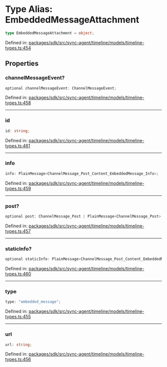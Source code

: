# Type Alias: EmbeddedMessageAttachment

```ts
type EmbeddedMessageAttachment = object;
```

Defined in: [packages/sdk/src/sync-agent/timeline/models/timeline-types.ts:454](https://github.com/towns-protocol/towns/blob/0db1fd0ac7258e8db8cedfb6183e8eade8284fa1/packages/sdk/src/sync-agent/timeline/models/timeline-types.ts#L454)

## Properties

### channelMessageEvent?

```ts
optional channelMessageEvent: ChannelMessageEvent;
```

Defined in: [packages/sdk/src/sync-agent/timeline/models/timeline-types.ts:458](https://github.com/towns-protocol/towns/blob/0db1fd0ac7258e8db8cedfb6183e8eade8284fa1/packages/sdk/src/sync-agent/timeline/models/timeline-types.ts#L458)

***

### id

```ts
id: string;
```

Defined in: [packages/sdk/src/sync-agent/timeline/models/timeline-types.ts:461](https://github.com/towns-protocol/towns/blob/0db1fd0ac7258e8db8cedfb6183e8eade8284fa1/packages/sdk/src/sync-agent/timeline/models/timeline-types.ts#L461)

***

### info

```ts
info: PlainMessage<ChannelMessage_Post_Content_EmbeddedMessage_Info>;
```

Defined in: [packages/sdk/src/sync-agent/timeline/models/timeline-types.ts:459](https://github.com/towns-protocol/towns/blob/0db1fd0ac7258e8db8cedfb6183e8eade8284fa1/packages/sdk/src/sync-agent/timeline/models/timeline-types.ts#L459)

***

### post?

```ts
optional post: ChannelMessage_Post | PlainMessage<ChannelMessage_Post>;
```

Defined in: [packages/sdk/src/sync-agent/timeline/models/timeline-types.ts:457](https://github.com/towns-protocol/towns/blob/0db1fd0ac7258e8db8cedfb6183e8eade8284fa1/packages/sdk/src/sync-agent/timeline/models/timeline-types.ts#L457)

***

### staticInfo?

```ts
optional staticInfo: PlainMessage<ChannelMessage_Post_Content_EmbeddedMessage_StaticInfo>;
```

Defined in: [packages/sdk/src/sync-agent/timeline/models/timeline-types.ts:460](https://github.com/towns-protocol/towns/blob/0db1fd0ac7258e8db8cedfb6183e8eade8284fa1/packages/sdk/src/sync-agent/timeline/models/timeline-types.ts#L460)

***

### type

```ts
type: "embedded_message";
```

Defined in: [packages/sdk/src/sync-agent/timeline/models/timeline-types.ts:455](https://github.com/towns-protocol/towns/blob/0db1fd0ac7258e8db8cedfb6183e8eade8284fa1/packages/sdk/src/sync-agent/timeline/models/timeline-types.ts#L455)

***

### url

```ts
url: string;
```

Defined in: [packages/sdk/src/sync-agent/timeline/models/timeline-types.ts:456](https://github.com/towns-protocol/towns/blob/0db1fd0ac7258e8db8cedfb6183e8eade8284fa1/packages/sdk/src/sync-agent/timeline/models/timeline-types.ts#L456)
